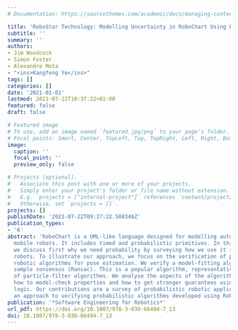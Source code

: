```yaml
---
# Documentation: https://sourcethemes.com/academic/docs/managing-content/

title: 'RoboStar Technology: Modelling Uncertainty in RoboChart Using Probability'
subtitle: ''
summary: ''
authors:
- Jim Woodcock
- Simon Foster
- Alexandre Mota
- "<ins>Kangfeng Ye</ins>"
tags: []
categories: []
date: '2021-01-01'
lastmod: 2021-07-22T10:37:22+01:00
featured: false
draft: false

# Featured image
# To use, add an image named `featured.jpg/png` to your page's folder.
# Focal points: Smart, Center, TopLeft, Top, TopRight, Left, Right, BottomLeft, Bottom, BottomRight.
image:
  caption: ''
  focal_point: ''
  preview_only: false

# Projects (optional).
#   Associate this post with one or more of your projects.
#   Simply enter your project's folder or file name without extension.
#   E.g. `projects = ["internal-project"]` references `content/project/deep-learning/index.md`.
#   Otherwise, set `projects = []`.
projects: []
publishDate: '2021-07-22T09:37:22.508346Z'
publication_types:
- '6'
abstract: 'RoboChart is a UML-like language designed for modelling autonomous and
  mobile robots. It includes timed and probabilistic primitives. In this chapter,
  we discuss first why we need probability by surveying how we use it in designing
  robots. To illustrate our approach, we focus on the verification of probabilistic
  robotic algorithms for pose estimation. We verify a model-fitting algorithm: random
  sample consensus (Ransac). This is a popular algorithm, representative of a class
  of particle-filter algorithms. We analyse the aspects of the algorithm and show
  how to model-check properties and how to get stronger guarantees using a program
  logic. Our contributions are a survey of probabilistic robotic applications and
  an approach to verifying probabilistic algorithms developed using RoboStar technology.'
publication: '*Software Engineering for Robotics*'
url_pdf: https://doi.org/10.1007/978-3-030-66494-7_13
doi: 10.1007/978-3-030-66494-7_13
---
```


